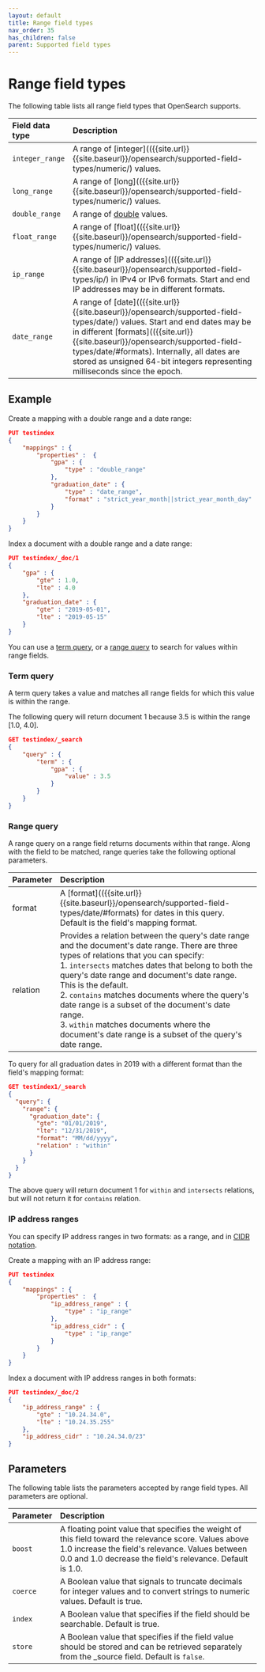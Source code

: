 ```yaml
---
layout: default
title: Range field types
nav_order: 35
has_children: false
parent: Supported field types
---
```


# Range field types

The following table lists all range field types that OpenSearch supports.

Field data type | Description
:--- | :---
`integer_range` | A range of [integer](({{site.url}}{{site.baseurl}}/opensearch/supported-field-types/numeric/) values. 
`long_range` | A range of [long](({{site.url}}{{site.baseurl}}/opensearch/supported-field-types/numeric/) values.   
`double_range` | A range of [double](({{site.url}}{{site.baseurl}}/opensearch/supported-field-types/numeric/)) values.  
`float_range` | A range of [float](({{site.url}}{{site.baseurl}}/opensearch/supported-field-types/numeric/) values. 
`ip_range` | A range of [IP addresses](({{site.url}}{{site.baseurl}}/opensearch/supported-field-types/ip/) in IPv4 or IPv6 formats. Start and end IP addresses may be in different formats.  
`date_range` | A range of [date](({{site.url}}{{site.baseurl}}/opensearch/supported-field-types/date/) values. Start and end dates may be in different [formats](({{site.url}}{{site.baseurl}}/opensearch/supported-field-types/date/#formats). Internally, all dates are stored as unsigned 64-bit integers representing milliseconds since the epoch.

## Example

Create a mapping with a double range and a date range:

```json
PUT testindex 
{
    "mappings" : {
        "properties" :  {
            "gpa" : {
                "type" : "double_range"
            },
            "graduation_date" : {
                "type" : "date_range",
                "format" : "strict_year_month||strict_year_month_day"
            }
        }
    }
}
```

Index a document with a double range and a date range:

```json
PUT testindex/_doc/1
{
    "gpa" : {
        "gte" : 1.0,
        "lte" : 4.0
    },
    "graduation_date" : {
        "gte" : "2019-05-01",
        "lte" : "2019-05-15"
    }
}
```

You can use a [term query](#term-query), or a [range query](#range-query) to search for values within range fields. 

### Term query

A term query takes a value and matches all range fields for which this value is within the range.

The following query will return document 1 because 3.5 is within the range [1.0, 4.0].

```json
GET testindex/_search
{
    "query" : {
        "term" : {
            "gpa" : {
                "value" : 3.5
            }
        }
    }
}
```

### Range query

A range query on a range field returns documents within that range. Along with the field to be matched, range queries take the following optional parameters.

Parameter | Description 
:--- | :--- 
format | A [format](({{site.url}}{{site.baseurl}}/opensearch/supported-field-types/date/#formats) for dates in this query. Default is the field's mapping format.
relation | Provides a relation between the query's date range and the document's date range. There are three types of relations that you can specify:<br> 1. `intersects` matches dates that belong to both the query's date range and document's date range. This is the default. <br> 2. `contains` matches documents where the query's date range is a subset of the document's date range. <br> 3. `within` matches documents where the document's date range is a subset of the query's date range.

To query for all graduation dates in 2019 with a different format than the field's mapping format:

```json
GET testindex1/_search
{
  "query": {
    "range": {
      "graduation_date": {
        "gte": "01/01/2019",
        "lte": "12/31/2019",
        "format": "MM/dd/yyyy",
        "relation" : "within"       
      }
    }
  }
}
```

The above query will return document 1 for `within` and `intersects` relations, but will not return it for `contains` relation.

### IP address ranges

You can specify IP address ranges in two formats: as a range, and in [CIDR notation](https://en.wikipedia.org/wiki/Classless_Inter-Domain_Routing#CIDR_notation).

Create a mapping with an IP address range:

```json
PUT testindex 
{
    "mappings" : {
        "properties" :  {
            "ip_address_range" : {
                "type" : "ip_range" 
            },
            "ip_address_cidr" : {
                "type" : "ip_range" 
            }
        }
    }
}
```

Index a document with IP address ranges in both formats:

```json
PUT testindex/_doc/2
{
    "ip_address_range" : {
        "gte" : "10.24.34.0",
        "lte" : "10.24.35.255"
    },
    "ip_address_cidr" : "10.24.34.0/23"
}
```

## Parameters

The following table lists the parameters accepted by range field types. All parameters are optional.

Parameter | Description 
:--- | :--- 
`boost` | A floating point value that specifies the weight of this field toward the relevance score. Values above 1.0 increase the field's relevance. Values between 0.0 and 1.0 decrease the field's relevance. Default is 1.0.
`coerce` | A Boolean value that signals to truncate decimals for integer values and to convert strings to numeric values. Default is true.
`index` | A Boolean value that specifies if the field should be searchable. Default is true. 
`store` | A Boolean value that specifies if the field value should be stored and can be retrieved separately from the _source field. Default is `false`. 
